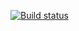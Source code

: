 [![Build status](https://ci.appveyor.com/api/projects/status/cxfkl34t36qp3hfb?svg=true)](https://ci.appveyor.com/project/comradexlight/ajs-hw8-map)
